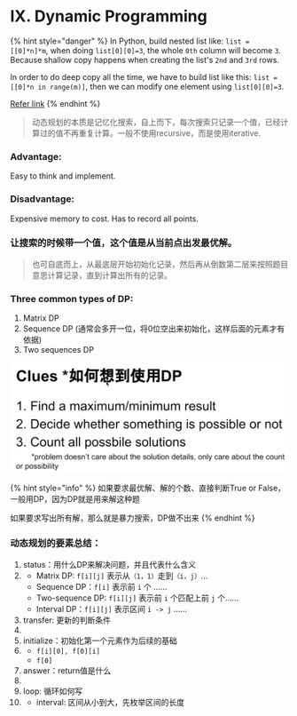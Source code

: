 # IX. Dynamic Programming

{% hint style="danger" %}
In Python, build nested list like: `list = [[0]*n]*m`, when doing `list[0][0]=3`, the whole `0th` column will become `3`. Because shallow copy happens when creating the list's `2nd` and `3rd` rows. 

In order to do deep copy all the time, we have to build list like this: `list = [[0]*n in range(m)]`, then we can modify one element using `list[0][0]=3`.

[Refer link](https://blog.csdn.net/sjtuxx_lee/article/details/86709535)
{% endhint %}

> 动态规划的本质是记忆化搜索，自上而下，每次搜索只记录一个值，已经计算过的值不再重复计算。一般不使用recursive，而是使用iterative.

### Advantage:

Easy to think and implement.

### Disadvantage:

Expensive memory to cost. Has to record all points.

### 让搜索的时候带一个值，这个值是从当前点出发最优解。

> 也可自底而上，从最底层开始初始化记录，然后再从倒数第二层来按照题目意思计算记录，直到计算出所有的记录。

### Three common types of DP:

1. Matrix DP
2. Sequence DP \(通常会多开一位，将0位空出来初始化，这样后面的元素才有依据\)
3. Two sequences DP

![](../.gitbook/assets/1592236022175.jpg)

{% hint style="info" %}
如果要求最优解、解的个数、直接判断True or False，一般用DP，因为DP就是用来解这种题

如果要求写出所有解，那么就是暴力搜索，DP做不出来
{% endhint %}

### 动态规划的要素总结：

1. status：用什么DP来解决问题，并且代表什么含义
2. * Matrix DP: `f[i][j]` 表示从`（1，1）`走到`（i，j）`…
   * Sequence DP：`f[i]` 表示前 `i` 个 ……
   * Two-sequence DP: `f[i][j]` 表示前 `i` 个匹配上前 `j` 个……
   * Interval DP：`f[i][j]` 表示区间 `i -> j` ……
3. transfer: 更新的判断条件
4. 
5. initialize：初始化第一个元素作为后续的基础
6. * `f[i][0], f[0][i]`
   * `f[0]`
7. answer：return值是什么
8. 
9. loop: 循环如何写
10. * interval:  区间从小到大，先枚举区间的长度



